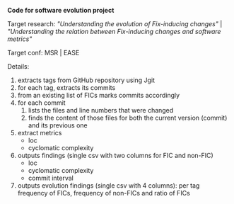 **Code for software evolution project**

Target research:
*"Understanding the evolution of Fix-inducing changes"* | *"Understanding the relation between Fix-inducing changes and software metrics"*

Target conf:
MSR | EASE

Details:
1. extracts tags from GitHub repository using Jgit
2. for each tag, extracts its commits
3. from an existing list of FICs marks commits accordingly
4. for each commit
    1. lists the files and line numbers that were changed
    2. finds the content of those files for both the current version (commit) and its previous one
5. extract metrics
    + loc
    + cyclomatic complexity
6. outputs findings (single csv with two columns for FIC and non-FIC)
    + loc
    + cyclomatic complexity
    + commit interval
7. outputs evolution findings (single csv with 4 columns): per tag frequency of FICs, frequency of non-FICs and ratio of FICs